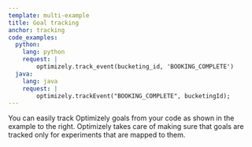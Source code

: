 ```yaml
---
template: multi-example
title: Goal tracking
anchor: tracking
code_examples:
  python:
    lang: python
    request: |
        optimizely.track_event(bucketing_id, 'BOOKING_COMPLETE')
  java:
    lang: java
    request: |
        optimizely.trackEvent("BOOKING_COMPLETE", bucketingId);
---
```


You can easily track Optimizely goals from your code as shown in the example to the right. Optimizely takes care of making sure that goals are tracked only for experiments that are mapped to them.

